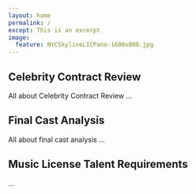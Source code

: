 ```yaml
---
layout: home
permalink: /
except: This is an excerpt
image:
  feature: NYCSkylineLICPano-1600x800.jpg
---
```


<div class="tiles">

<div class="tile">
  <h2 class="post-title">Celebrity Contract Review</h2>
  <p class="post-excerpt">All about Celebrity Contract Review ...</p>
</div><!-- /.tile -->

<div class="tile">
  <h2 class="post-title">Final Cast Analysis</h2>
  <p class="post-excerpt">All about final cast analysis ... </p>
</div><!-- /.tile -->

<div class="tile">
  <h2 class="post-title">Music License Talent Requirements</h2>
  <p class="post-excerpt">...</p>
</div><!-- /.tile -->

</div><!-- /.tiles -->
